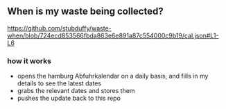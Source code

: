 ## When is my waste being collected?
  https://github.com/stubduffy/waste-when/blob/724ecd853566fbda863e6e891a87c554000c9b19/cal.json#L1-L6
  
  ### how it works
  - opens the hamburg Abfuhrkalendar on a daily basis, and fills in my details to see the latest dates
  - grabs the relevant dates and stores them
  - pushes the update back to this repo
  

